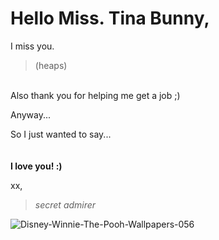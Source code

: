 # Hello Miss. Tina Bunny, 

I miss you. 
> (heaps)
<br>
Also thank you for helping me get a job ;) 

Anyway... 


So I just wanted to say...
<br>
<br>
<br>
**I love you! :)**

xx,

>*secret admirer* 


![Disney-Winnie-The-Pooh-Wallpapers-056](https://user-images.githubusercontent.com/51748885/59361739-ac205180-8d75-11e9-865e-1ad3028575e2.jpg)
